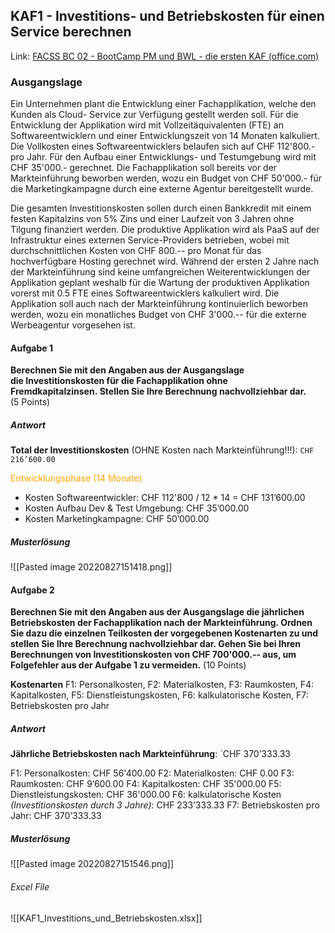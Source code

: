 ## KAF1 - Investitions- und Betriebskosten für einen Service berechnen

Link: [FACSS BC 02 - BootCamp PM und BWL - die ersten KAF (office.com)](https://forms.office.com/pages/responsepage.aspx?id=KD8PHtdlokW6B_SGKKJ1dH4d0fqCZT1LhCGBv9QciOtUOUk0MEFXM0JSQVA2UTFJMFdWRVdVUDU3NS4u)

### Ausgangslage
Ein Unternehmen plant die Entwicklung einer Fachapplikation, welche den Kunden als Cloud- Service zur Verfügung gestellt werden soll. Für die Entwicklung der Applikation wird mit Vollzeitäquivalenten (FTE) an Softwareentwicklern und einer Entwicklungszeit von 14 Monaten kalkuliert. Die Vollkosten eines Softwareentwicklers belaufen sich auf CHF 112'800.- pro Jahr. Für den Aufbau einer Entwicklungs- und Testumgebung wird mit CHF 35'000.- gerechnet. Die Fachapplikation soll bereits vor der Markteinführung beworben werden, wozu ein Budget von CHF 50'000.- für die Marketingkampagne durch eine externe Agentur bereitgestellt wurde.   
  
Die gesamten Investitionskosten sollen durch einen Bankkredit mit einem festen Kapitalzins von 5% Zins und einer Laufzeit von 3 Jahren ohne Tilgung finanziert werden. Die produktive Applikation wird als PaaS auf der Infrastruktur eines externen Service-Providers betrieben, wobei mit durchschnittlichen Kosten von CHF 800.-- pro Monat für das hochverfügbare Hosting gerechnet wird. Während der ersten 2 Jahre nach der Markteinführung sind keine umfangreichen Weiterentwicklungen der Applikation geplant weshalb für die Wartung der produktiven Applikation vorerst mit 0.5 FTE eines Softwareentwicklers kalkuliert wird. Die Applikation soll auch nach der Markteinführung kontinuierlich beworben werden, wozu ein monatliches Budget von CHF 3'000.-- für die externe Werbeagentur vorgesehen ist.

#### Aufgabe 1
**Berechnen Sie mit den Angaben aus der Ausgangslage die Investitionskosten für die Fachapplikation ohne Fremdkapitalzinsen. Stellen Sie Ihre Berechnung nachvollziehbar dar.**  
(5 Points)

##### Antwort
**Total der Investitionskosten** (OHNE Kosten nach Markteinführung!!!): `CHF 216’600.00` 

<span style="color:orange">Entwicklungsphase (14 Monate)</span>
- Kosten Softwareentwickler: CHF 112'800 / 12 * 14 = CHF 131’600.00
- Kosten Aufbau Dev & Test Umgebung: CHF 35’000.00
- Kosten Marketingkampagne: CHF 50’000.00

##### Musterlösung
![[Pasted image 20220827151418.png]]

#### Aufgabe 2
**Berechnen Sie mit den Angaben aus der Ausgangslage die jährlichen Betriebskosten der Fachapplikation nach der Markteinführung. Ordnen Sie dazu die einzelnen Teilkosten der vorgegebenen Kostenarten zu und stellen Sie Ihre Berechnung nachvollziehbar dar. Gehen Sie bei Ihren Berechnungen von Investitionskosten von CHF 700'000.-- aus, um Folgefehler aus der Aufgabe 1 zu vermeiden.**  (10 Points)

**Kostenarten**
F1: Personalkosten, F2: Materialkosten, F3: Raumkosten, F4: Kapitalkosten, F5: Dienstleistungskosten, F6: kalkulatorische Kosten, F7: Betriebskosten pro Jahr

##### Antwort
**Jährliche Betriebskosten nach Markteinführung**: `CHF 370’333.33

F1: Personalkosten: CHF 56'400.00
F2: Materialkosten: CHF 0.00
F3: Raumkosten: CHF 9’600.00
F4: Kapitalkosten: CHF 35'000.00
F5: Dienstleistungskosten: CHF 36'000.00
F6: kalkulatorische Kosten *(Investitionskosten durch 3 Jahre)*: CHF 233’333.33
F7: Betriebskosten pro Jahr: CHF 370’333.33 

##### Musterlösung
![[Pasted image 20220827151546.png]]

###### Excel File
![[KAF1_Investitions_und_Betriebskosten.xlsx]]
